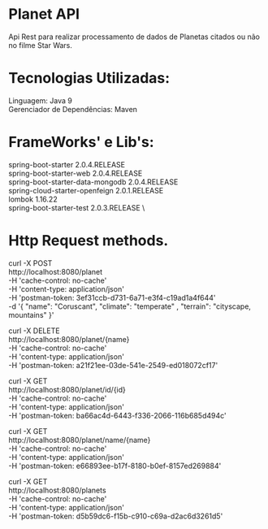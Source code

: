 # Planet API

Api Rest para realizar processamento de dados de Planetas citados ou não no filme Star Wars.

# Tecnologias Utilizadas:

Linguagem: Java 9 \
Gerenciador de Dependências: Maven

# FrameWorks' e Lib's:
spring-boot-starter 2.0.4.RELEASE \
spring-boot-starter-web 2.0.4.RELEASE \
spring-boot-starter-data-mongodb 2.0.4.RELEASE \
spring-cloud-starter-openfeign 2.0.1.RELEASE \
lombok 1.16.22 \
spring-boot-starter-test 2.0.3.RELEASE \

# Http Request methods.

curl -X POST \
  http://localhost:8080/planet \
  -H 'cache-control: no-cache' \
  -H 'content-type: application/json' \
  -H 'postman-token: 3ef31ccb-d731-6a71-e3f4-c19ad1a4f644' \
  -d '{
	"name": "Coruscant",
	"climate": "temperate" ,
	"terrain": "cityscape, mountains"
}'

curl -X DELETE \
  http://localhost:8080/planet/{name} \
  -H 'cache-control: no-cache' \
  -H 'content-type: application/json' \
  -H 'postman-token: a21f21ee-03de-541e-2549-ed018072cf17'

curl -X GET \
  http://localhost:8080/planet/id/{id} \
  -H 'cache-control: no-cache' \
  -H 'content-type: application/json' \
  -H 'postman-token: ba66ac4d-6443-f336-2066-116b685d494c'

curl -X GET \
  http://localhost:8080/planet/name/{name} \
  -H 'cache-control: no-cache' \
  -H 'content-type: application/json' \
  -H 'postman-token: e66893ee-b17f-8180-b0ef-8157ed269884'

curl -X GET \
  http://localhost:8080/planets \
  -H 'cache-control: no-cache' \
  -H 'content-type: application/json' \
  -H 'postman-token: d5b59dc6-f15b-c910-c69a-d2ac6d3261d5'








